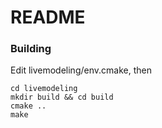 # README #


### Building ###

Edit livemodeling/env.cmake, then 
```
cd livemodeling
mkdir build && cd build
cmake ..
make
```
